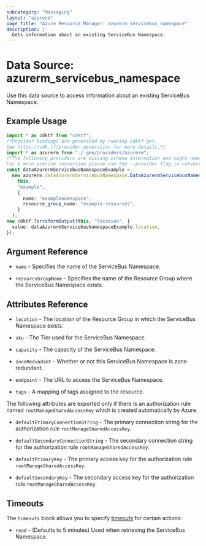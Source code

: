 ```yaml
---
subcategory: "Messaging"
layout: "azurerm"
page_title: "Azure Resource Manager: azurerm_servicebus_namespace"
description: |-
  Gets information about an existing ServiceBus Namespace.
---
```


# Data Source: azurerm\_servicebus\_namespace

Use this data source to access information about an existing ServiceBus Namespace.

## Example Usage

```typescript
import * as cdktf from "cdktf";
/*Provider bindings are generated by running cdktf get.
See https://cdk.tf/provider-generation for more details.*/
import * as azurerm from "./.gen/providers/azurerm";
/*The following providers are missing schema information and might need manual adjustments to synthesize correctly: azurerm.
For a more precise conversion please use the --provider flag in convert.*/
const dataAzurermServicebusNamespaceExample =
  new azurerm.dataAzurermServicebusNamespace.DataAzurermServicebusNamespace(
    this,
    "example",
    {
      name: "examplenamespace",
      resource_group_name: "example-resources",
    }
  );
new cdktf.TerraformOutput(this, "location", {
  value: dataAzurermServicebusNamespaceExample.location,
});

```

## Argument Reference

*   `name` - Specifies the name of the ServiceBus Namespace.

*   `resourceGroupName` - Specifies the name of the Resource Group where the ServiceBus Namespace exists.

## Attributes Reference

*   `location` - The location of the Resource Group in which the ServiceBus Namespace exists.

*   `sku` - The Tier used for the ServiceBus Namespace.

*   `capacity` - The capacity of the ServiceBus Namespace.

*   `zoneRedundant` - Whether or not this ServiceBus Namespace is zone redundant.

*   `endpoint` - The URL to access the ServiceBus Namespace.

*   `tags` - A mapping of tags assigned to the resource.

The following attributes are exported only if there is an authorization rule named
`rootManageSharedAccessKey` which is created automatically by Azure.

*   `defaultPrimaryConnectionString` - The primary connection string for the authorization
    rule `rootManageSharedAccessKey`.

*   `defaultSecondaryConnectionString` - The secondary connection string for the
    authorization rule `rootManageSharedAccessKey`.

*   `defaultPrimaryKey` - The primary access key for the authorization rule `rootManageSharedAccessKey`.

*   `defaultSecondaryKey` - The secondary access key for the authorization rule `rootManageSharedAccessKey`.

## Timeouts

The `timeouts` block allows you to specify [timeouts](https://www.terraform.io/language/resources/syntax#operation-timeouts) for certain actions:

* `read` - (Defaults to 5 minutes) Used when retrieving the ServiceBus Namespace.
